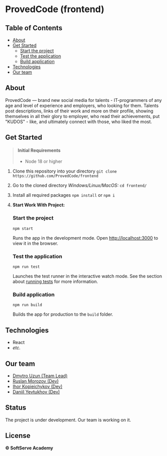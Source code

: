 # ProvedCode (frontend)

## Table of Contents
- [About](#about)
- [Get Started](#get-started)
     - [Start the project](#start-the-project)
     - [Test the application](#test-the-application)
     - [Build application](#build-application)
- [Technologies](#technologies)
- [Our team](#our-team)

## About

ProvedCode — brand new social media for talents - IT-programmers of any age and level of experience and employers, who looking for them. Talents post descriptions, links of their work and more on their profile, showing themselves in all their glory to employer, who read their achievements, put "KUDOS" - like, and ultimately connect with those, who liked the most.

## Get Started

>#### Initial Requirements
> * Node 18 or higher

  1. Clone this repository into your directory
    ```git clone https://github.com/ProvedCode/frontend```
    <br>
  2. Go to the cloned directory
    _Windows/Linux/MacOS:_ 
    ```cd frontend/```
    <br>
  3. Install all required packages
    ```npm install``` or ```npm i```
    <br>
  4. __Start Work With Project:__ 
     ### Start the project

     ```
     npm start
     ```

     Runs the app in the development mode.
     Open [http://localhost:3000](http://localhost:3000) to view it in the browser.

     ### Test the application

     ```
     npm run test
     ```

     Launches the test runner in the interactive watch mode.
     See the section about [running tests](https://facebook.github.io/create-react-app/docs/running-tests) for more information.

     ### Build application

     ```
     npm run build
     ```

     Builds the app for production to the `build` folder.

## Technologies
* React
* _etc._

## Our team
* [Dmytro Uzun (Team Lead)](https://github.com/dimdimuzun)
* [Ruslan Morozov (Dev)](https://github.com/Ruslanchik01)
* [Ihor Kopieichykov (Dev)](https://github.com/IhorKopieichykov)
* [Daniil Yevtukhov (Dev)](https://github.com/daniilievtukhov)

## Status
The project is under development. Our team is working on it.

## License
  __©️ SoftServe Academy__